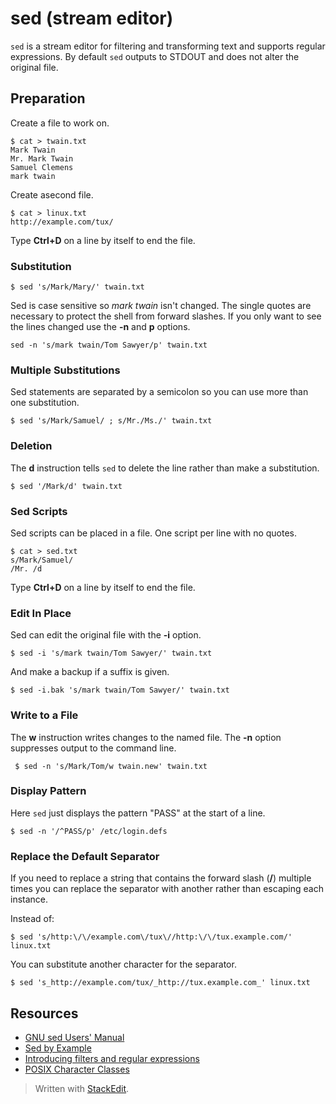 # sed (stream editor)

`sed` is a stream editor for filtering and transforming text and supports regular expressions. By default `sed` outputs to STDOUT and does not alter the original file.

## Preparation

Create a file to work on.

	$ cat > twain.txt
	Mark Twain
	Mr. Mark Twain
	Samuel Clemens
	mark twain

Create asecond file.

	$ cat > linux.txt
	http://example.com/tux/
	
Type **Ctrl+D** on a line by itself to end the file.

### Substitution

    $ sed 's/Mark/Mary/' twain.txt

Sed is case sensitive so *mark twain* isn't changed. The single quotes are necessary to protect the shell from forward slashes. If you only want to see the lines changed use the **-n** and **p** options.

	sed -n 's/mark twain/Tom Sawyer/p' twain.txt
	
### Multiple Substitutions

Sed statements are separated by a semicolon so you can use more than one substitution.

	$ sed 's/Mark/Samuel/ ; s/Mr./Ms./' twain.txt

### Deletion

The **d** instruction tells `sed` to delete the line rather than make a substitution.

    $ sed '/Mark/d' twain.txt

### Sed Scripts

Sed scripts can be placed in a file. One script per line with no quotes.

	$ cat > sed.txt
	s/Mark/Samuel/
	/Mr. /d
	
Type **Ctrl+D** on a line by itself to end the file.

### Edit In Place

Sed can edit the original file with the **-i** option.

	$ sed -i 's/mark twain/Tom Sawyer/' twain.txt

And make a backup if a suffix is given.

	$ sed -i.bak 's/mark twain/Tom Sawyer/' twain.txt

### Write to a File

The **w** instruction writes changes to the named file. The **-n** option suppresses output to the command line.

	 $ sed -n 's/Mark/Tom/w twain.new' twain.txt

### Display Pattern

Here `sed` just displays the pattern "PASS" at the start of a line.

	$ sed -n '/^PASS/p' /etc/login.defs

### Replace the Default Separator

If you need to replace a string that contains the forward slash (**/**) multiple times you can replace the separator with another rather than escaping each instance.

Instead of:

	$ sed 's/http:\/\/example.com\/tux\//http:\/\/tux.example.com/' linux.txt

You can substitute another character for the separator.

	$ sed 's_http://example.com/tux/_http://tux.example.com_' linux.txt

## Resources

- [GNU sed Users' Manual](https://www.gnu.org/software/sed/manual/)
- [Sed by Example](http://www.ibm.com/developerworks/library/l-sed1/)
- [Introducing filters and regular expressions](http://www.ibm.com/developerworks/aix/tutorials/au-unixtips3/index.html)
- [POSIX Character Classes](http://www.regular-expressions.info/posixbrackets.html)

> Written with [StackEdit](https://stackedit.io/).